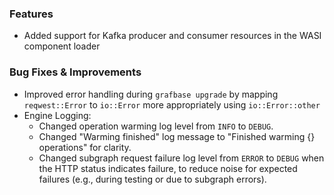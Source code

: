 ### Features

* Added support for Kafka producer and consumer resources in the WASI component loader

### Bug Fixes & Improvements

* Improved error handling during `grafbase upgrade` by mapping `reqwest::Error` to `io::Error` more appropriately using `io::Error::other`
* Engine Logging:
    * Changed operation warming log level from `INFO` to `DEBUG`.
    * Changed "Warming finished" log message to "Finished warming {} operations" for clarity.
    * Changed subgraph request failure log level from `ERROR` to `DEBUG` when the HTTP status indicates failure, to reduce noise for expected failures (e.g., during testing or due to subgraph errors).
